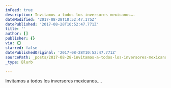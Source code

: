 ```yaml
---
inFeed: true
description: Invitamos a todos los inversores mexicanos….
dateModified: '2017-08-28T10:52:47.175Z'
datePublished: '2017-08-28T10:52:47.771Z'
title: ''
author: []
publisher: {}
via: {}
starred: false
datePublishedOriginal: '2017-08-28T10:52:47.771Z'
sourcePath: _posts/2017-08-28-invitamos-a-todos-los-inversores-mexicanos.md
_type: Blurb

---
```

Invitamos a todos los inversores mexicanos....